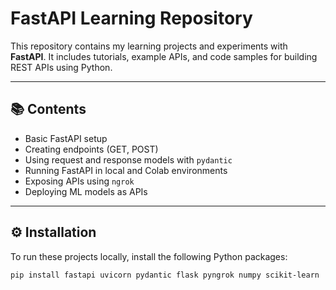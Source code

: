 # FastAPI Learning Repository

This repository contains my learning projects and experiments with **FastAPI**. It includes tutorials, example APIs, and code samples for building REST APIs using Python.

---

## 📚 Contents

- Basic FastAPI setup  
- Creating endpoints (GET, POST)  
- Using request and response models with `pydantic`  
- Running FastAPI in local and Colab environments  
- Exposing APIs using `ngrok`  
- Deploying ML models as APIs  

---

## ⚙️ Installation

To run these projects locally, install the following Python packages:

```bash
pip install fastapi uvicorn pydantic flask pyngrok numpy scikit-learn
